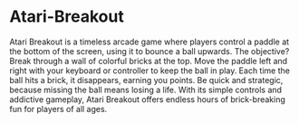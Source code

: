 # Atari-Breakout
Atari Breakout is a timeless arcade game where players control a paddle at the bottom of the screen, using it to bounce a ball upwards. The objective? Break through a wall of colorful bricks at the top. Move the paddle left and right with your keyboard or controller to keep the ball in play. Each time the ball hits a brick, it disappears, earning you points. Be quick and strategic, because missing the ball means losing a life. With its simple controls and addictive gameplay, Atari Breakout offers endless hours of brick-breaking fun for players of all ages.